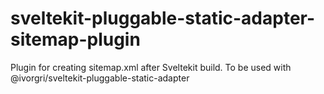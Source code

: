 # sveltekit-pluggable-static-adapter-sitemap-plugin
Plugin for creating sitemap.xml after Sveltekit build. To be used with @ivorgri/sveltekit-pluggable-static-adapter
